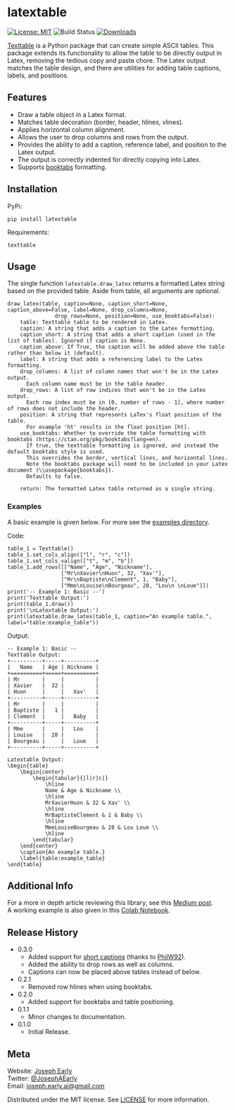 # latextable

[![License: MIT](https://img.shields.io/badge/License-MIT-yellow.svg)](https://opensource.org/licenses/MIT)
![Build Status](https://github.com/JAEarly/latextable/workflows/build/badge.svg)
[![Downloads](https://static.pepy.tech/personalized-badge/latextable?period=total&units=none&left_color=black&right_color=blue&left_text=Downloads)](https://pepy.tech/project/latextable)

[Texttable](https://github.com/foutaise/texttable) is a Python package that can create simple ASCII tables.
This package extends its functionality to allow the table to be directly output in Latex, removing the tedious copy and paste chore.
The Latex output matches the table design, and there are utilities for adding table captions, labels, and positions.

## Features
- Draw a table object in a Latex format.
- Matches table decoration (border, header, hlines, vlines).
- Applies horizontal column alignment.
- Allows the user to drop columns and rows from the output.
- Provides the ability to add a caption, reference label, and position to the Latex output.
- The output is correctly indented for directly copying into Latex.
- Supports [booktabs](https://ctan.org/pkg/booktabs?lang=en) formatting.

## Installation

PyPi:

```
pip install latextable
```

Requirements:

```
texttable
```

## Usage

The single function `latextable.draw_latex` returns a formatted Latex string based on the provided table.
Aside from table, all arguments are optional.

```
draw_latex(table, caption=None, caption_short=None, caption_above=False, label=None, drop_columns=None,
               drop_rows=None, position=None, use_booktabs=False):
    table: Texttable table to be rendered in Latex.
    caption: A string that adds a caption to the Latex formatting.
    caption_short: A string that adds a short caption (used in the list of tables). Ignored if caption is None.
    caption_above: If True, the caption will be added above the table rather than below it (default).
    label: A string that adds a referencing label to the Latex formatting.
    drop_columns: A list of column names that won't be in the Latex output.
      Each column name must be in the table header.
    drop_rows: A list of row indices that won't be in the Latex output.
      Each row index must be in [0, number of rows - 1], where number of rows does not include the header.
    position: A string that represents LaTex's float position of the table.
      For example 'ht' results in the float position [ht].
    use_booktabs: Whether to override the table formatting with booktabs (https://ctan.org/pkg/booktabs?lang=en).
      If true, the texttable formatting is ignored, and instead the default booktabs style is used.
      This overrides the border, vertical lines, and horizontal lines.
      Note the booktabs package will need to be included in your Latex document (\\usepackage{booktabs}).
      Defaults to false.

    return: The formatted Latex table returned as a single string.
```

### Examples
A basic example is given below.
For more see the [examples directory](examples).

Code:

```
table_1 = Texttable()
table_1.set_cols_align(["l", "r", "c"])
table_1.set_cols_valign(["t", "m", "b"])
table_1.add_rows([["Name", "Age", "Nickname"],
                 ["Mr\nXavier\nHuon", 32, "Xav'"],
                 ["Mr\nBaptiste\nClement", 1, "Baby"],
                 ["Mme\nLouise\nBourgeau", 28, "Lou\n \nLoue"]])
print('-- Example 1: Basic --')
print('Texttable Output:')
print(table_1.draw())
print('\nLatextable Output:')
print(latextable.draw_latex(table_1, caption="An example table.", label="table:example_table"))
```

Output:

```
-- Example 1: Basic --
Texttable Output:
+----------+-----+----------+
|   Name   | Age | Nickname |
+==========+=====+==========+
| Mr       |     |          |
| Xavier   |  32 |          |
| Huon     |     |   Xav'   |
+----------+-----+----------+
| Mr       |     |          |
| Baptiste |   1 |          |
| Clement  |     |   Baby   |
+----------+-----+----------+
| Mme      |     |   Lou    |
| Louise   |  28 |          |
| Bourgeau |     |   Loue   |
+----------+-----+----------+

Latextable Output:
\begin{table}
	\begin{center}
		\begin{tabular}{|l|r|c|}
			\hline
			Name & Age & Nickname \\
			\hline
			MrXavierHuon & 32 & Xav' \\
			\hline
			MrBaptisteClement & 1 & Baby \\
			\hline
			MmeLouiseBourgeau & 28 & Lou Loue \\
			\hline
		\end{tabular}
	\end{center}
	\caption{An example table.}
	\label{table:example_table}
\end{table}
```

## Additional Info

For a more in depth article reviewing this library, see this [Medium post](https://towardsdatascience.com/how-to-create-latex-tables-directly-from-python-code-5228c5cea09a).  
A working example is also given in this [Colab Notebook](https://colab.research.google.com/drive/1Iq10lHznMngg1-Uoo-QtpTPii1JDYSQA?usp=sharing).  

## Release History

* 0.3.0
    * Added support for [short captions](https://tex.stackexchange.com/questions/11579/short-captions-for-figures-in-listoffigures)
      (thanks to [PhilW92](https://github.com/PhilW92)).
    * Added the ability to drop rows as well as columns.
    * Captions can now be placed above tables instead of below.
* 0.2.1
    * Removed row hlines when using booktabs.
* 0.2.0
    * Added support for booktabs and table positioning.
* 0.1.1
    * Minor changes to documentation.
* 0.1.0
    * Initial Release.

## Meta

Website: [Joseph Early](https://www.jearly.co.uk/)  
Twitter: [@JosephAEarly](https://twitter.com/JosephAEarly)  
Email: [joseph.early.ai@gmail.com](mailto:joseph.early.ai@gmail.com)  

Distributed under the MIT license. See [LICENSE](LICENSE) for more information.
